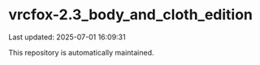 # vrcfox-2.3_body_and_cloth_edition

Last updated: 2025-07-01 16:09:31

This repository is automatically maintained.
